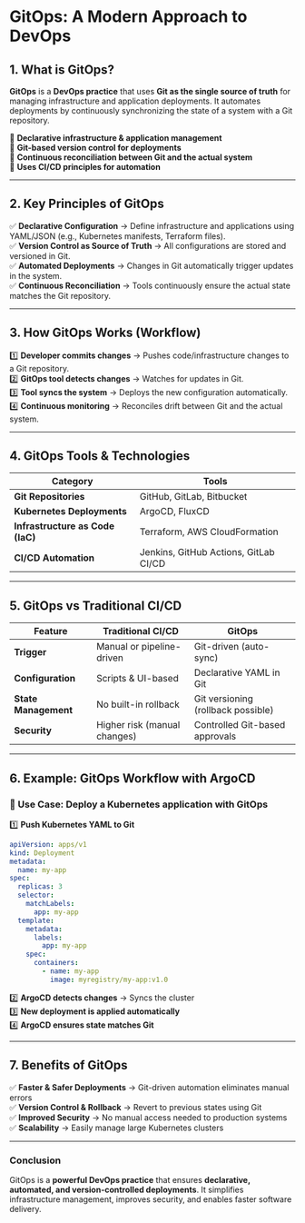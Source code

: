 # **GitOps: A Modern Approach to DevOps**  

## **1. What is GitOps?**  
**GitOps** is a **DevOps practice** that uses **Git as the single source of truth** for managing infrastructure and application deployments. It automates deployments by continuously synchronizing the state of a system with a Git repository.  

🔹 **Declarative infrastructure & application management**  
🔹 **Git-based version control for deployments**  
🔹 **Continuous reconciliation between Git and the actual system**  
🔹 **Uses CI/CD principles for automation**  

---

## **2. Key Principles of GitOps**  

✅ **Declarative Configuration** → Define infrastructure and applications using YAML/JSON (e.g., Kubernetes manifests, Terraform files).  
✅ **Version Control as Source of Truth** → All configurations are stored and versioned in Git.  
✅ **Automated Deployments** → Changes in Git automatically trigger updates in the system.  
✅ **Continuous Reconciliation** → Tools continuously ensure the actual state matches the Git repository.  

---

## **3. How GitOps Works (Workflow)**  

1️⃣ **Developer commits changes** → Pushes code/infrastructure changes to a Git repository.  
2️⃣ **GitOps tool detects changes** → Watches for updates in Git.  
3️⃣ **Tool syncs the system** → Deploys the new configuration automatically.  
4️⃣ **Continuous monitoring** → Reconciles drift between Git and the actual system.  

---

## **4. GitOps Tools & Technologies**  

| Category           | Tools |
|-------------------|----------------------|
| **Git Repositories** | GitHub, GitLab, Bitbucket |
| **Kubernetes Deployments** | ArgoCD, FluxCD |
| **Infrastructure as Code (IaC)** | Terraform, AWS CloudFormation |
| **CI/CD Automation** | Jenkins, GitHub Actions, GitLab CI/CD |

---

## **5. GitOps vs Traditional CI/CD**  

| Feature          | Traditional CI/CD  | GitOps |
|-----------------|-------------------|--------|
| **Trigger** | Manual or pipeline-driven | Git-driven (auto-sync) |
| **Configuration** | Scripts & UI-based | Declarative YAML in Git |
| **State Management** | No built-in rollback | Git versioning (rollback possible) |
| **Security** | Higher risk (manual changes) | Controlled Git-based approvals |

---

## **6. Example: GitOps Workflow with ArgoCD**  

### **🔹 Use Case:** Deploy a Kubernetes application with GitOps  

1️⃣ **Push Kubernetes YAML to Git**  
```yaml
apiVersion: apps/v1
kind: Deployment
metadata:
  name: my-app
spec:
  replicas: 3
  selector:
    matchLabels:
      app: my-app
  template:
    metadata:
      labels:
        app: my-app
    spec:
      containers:
        - name: my-app
          image: myregistry/my-app:v1.0
```

2️⃣ **ArgoCD detects changes** → Syncs the cluster  
3️⃣ **New deployment is applied automatically**  
4️⃣ **ArgoCD ensures state matches Git**  

---

## **7. Benefits of GitOps**
✅ **Faster & Safer Deployments** → Git-driven automation eliminates manual errors  
✅ **Version Control & Rollback** → Revert to previous states using Git  
✅ **Improved Security** → No manual access needed to production systems  
✅ **Scalability** → Easily manage large Kubernetes clusters  

---

### **Conclusion**  
GitOps is a **powerful DevOps practice** that ensures **declarative, automated, and version-controlled deployments**. It simplifies infrastructure management, improves security, and enables faster software delivery.
